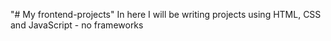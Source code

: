 "# My frontend-projects" 
In here I will be writing projects using HTML, CSS and JavaScript - no frameworks
